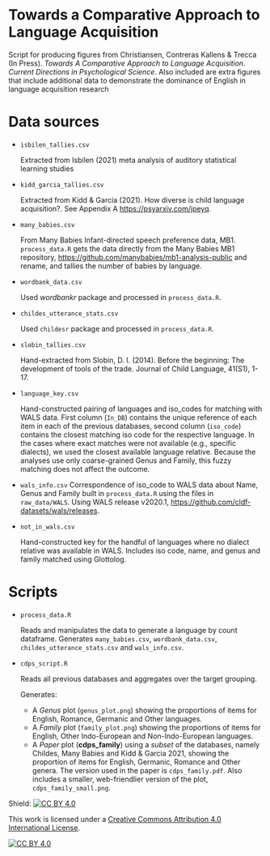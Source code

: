 # Towards a Comparative Approach to Language Acquisition
Script for producing figures from Christiansen, Contreras Kallens &amp; Trecca (In Press). *Towards A Comparative Approach to Language Acquisition*. *Current Directions in Psychological Science*. Also included are extra figures that include additional data to demonstrate the dominance of English in language acquisition research

# Data sources

* `isbilen_tallies.csv`

	Extracted from Isbilen (2021) meta analysis of auditory statistical learning studies

* `kidd_garcia_tallies.csv`
	
	Extracted from Kidd & Garcia (2021). How diverse is child language acquisition?. See Appendix A https://psyarxiv.com/jpeyq.

* `many_babies.csv`

	From Many Babies Infant-directed speech preference data, MB1. `process_data.R` gets the data directly from the Many Babies MB1 repository, https://github.com/manybabies/mb1-analysis-public and rename, and tallies the number of babies by language.

* `wordbank_data.csv`

	Used *wordbankr* package and processed in `process_data.R`.

* `childes_utterance_stats.csv`

	Used `childesr` package and processed in `process_data.R`.

* `slobin_tallies.csv`

	Hand-extracted from Slobin, D. I. (2014). Before the beginning: The development of tools of the trade. Journal of Child Language, 41(S1), 1-17.

* `language_key.csv`

	Hand-constructed pairing of languages and iso_codes for matching with WALS data. First column (`In_DB`) contains the unique reference of each item in each of the previous databases, second column (`iso_code`) contains the closest matching iso code for the respective language. In the cases where exact matches were not available (e.g., specific dialects), we used the closest available language relative. Because the analyses use only coarse-grained Genus and Family, this fuzzy matching does not affect the outcome.

* `wals_info.csv`
	Correspondence of iso_code to WALS data about Name, Genus and Family built in `process_data.R` using the files in `raw_data/WALS`. Using WALS release v2020.1, https://github.com/cldf-datasets/wals/releases.

* `not_in_wals.csv`

	Hand-constructed key for the handful of languages where no dialect relative was available in WALS. Includes iso code, name, and genus and family matched using Glottolog.

# Scripts

* `process_data.R`

	Reads and manipulates the data to generate a language by count dataframe. Generates `many_babies.csv`, `wordbank_data.csv`, `childes_utterance_stats.csv` and `wals_info.csv`.

* `cdps_script.R`

	Reads all previous databases and aggregates over the target grouping. 

	Generates:

	* A *Genus* plot (`genus_plot.png`) showing the proportions of items for English, Romance, Germanic and Other languages.
	* A *Family* plot (`family_plot.png`) showing the proportions of items for English, Other Indo-European and Non-Indo-European languages.
	* A *Paper* plot (**cdps_family**) using a *subset* of the databases, namely Childes, Many Babies and Kidd & Garcia 2021, showing the proportion of items for English, Germanic, Romance and Other genera. The version used in the paper is `cdps_family.pdf`. Also includes a smaller, web-friendlier version of the plot, `cdps_family_small.png`.


Shield: [![CC BY 4.0][cc-by-shield]][cc-by]

This work is licensed under a
[Creative Commons Attribution 4.0 International License][cc-by].

[![CC BY 4.0][cc-by-image]][cc-by]

[cc-by]: http://creativecommons.org/licenses/by/4.0/
[cc-by-image]: https://i.creativecommons.org/l/by/4.0/88x31.png
[cc-by-shield]: https://img.shields.io/badge/License-CC%20BY%204.0-lightgrey.svg
